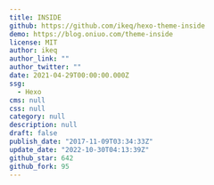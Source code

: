 ```yaml
---
title: INSIDE
github: https://github.com/ikeq/hexo-theme-inside
demo: https://blog.oniuo.com/theme-inside
license: MIT
author: ikeq
author_link: ""
author_twitter: ""
date: 2021-04-29T00:00:00.000Z
ssg:
  - Hexo
cms: null
css: null
category: null
description: null
draft: false
publish_date: "2017-11-09T03:34:33Z"
update_date: "2022-10-30T04:13:39Z"
github_star: 642
github_fork: 95
---
```


